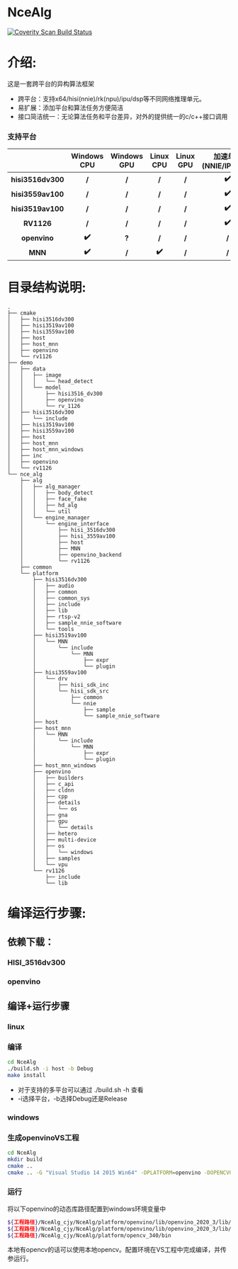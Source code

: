 # NceAlg

<a href="https://scan.coverity.com/projects/nceboy-ncealg">
  <img alt="Coverity Scan Build Status"
       src="https://scan.coverity.com/projects/nceboy-ncealg/badge.svg"/>
</a>

# 介绍:
这是一套跨平台的异构算法框架
- 跨平台：支持x64/hisi(nnie)/rk(npu)/ipu/dsp等不同网络推理单元。
- 易扩展：添加平台和算法任务方便简洁
- 接口简洁统一：无论算法任务和平台差异，对外的提供统一的c/c++接口调用
### 支持平台

|                     | Windows CPU | Windows GPU | Linux CPU | Linux GPU | 加速单元(NNIE/IPUDSP) |
| :-----------------: | :---------: | :---------: | :-------: | :-------: | :-------------------: |
| **hisi3516dv300** |    **/**    |    **/**    |   **/**   |   **/**   |         **✔️**         |
| **hisi3559av100**  |    **/**    |    **/**    |   **/**   |   **/**   |         **✔️**         |
| **hisi3519av100**  |    **/**    |    **/**    |   **/**   |   **/**   |         **✔️**         |
|     **RV1126**      |    **/**    |    **/**    |   **/**   |   **/**   |         **✔️**         |
|    **openvino**     |    **✔️**    |    **?**    |   **/**   |   **/**   |         **/**         |
|       **MNN**       |    **✔️**    |    **/**    |   **✔️**   |   **/**   |         **/**         |

# 目录结构说明:
```
.
├── cmake
│   ├── hisi3516dv300
│   ├── hisi3519av100
│   ├── hisi3559av100
│   ├── host
│   ├── host_mnn
│   ├── openvino
│   └── rv1126
├── demo
│   ├── data
│   │   ├── image
│   │   │   └── head_detect
│   │   └── model
│   │       ├── hisi3516_dv300
│   │       ├── openvino
│   │       └── rv_1126
│   ├── hisi3516dv300
│   │   └── include
│   ├── hisi3519av100
│   ├── hisi3559av100
│   ├── host
│   ├── host_mnn
│   ├── host_mnn_windows
│   ├── inc
│   ├── openvino
│   └── rv1126
└── nce_alg
    ├── alg
    │   ├── alg_manager
    │   │   ├── body_detect
    │   │   ├── face_fake
    │   │   ├── hd_alg
    │   │   └── util
    │   └── engine_manager
    │       └── engine_interface
    │           ├── hisi_3516dv300
    │           ├── hisi_3559av100
    │           ├── host
    │           ├── MNN
    │           ├── openvino_backend
    │           └── rv1126
    ├── common
    └── platform
        ├── hisi3516dv300
        │   ├── audio
        │   ├── common
        │   ├── common_sys
        │   ├── include
        │   ├── lib
        │   ├── rtsp-v2
        │   ├── sample_nnie_software
        │   └── tools
        ├── hisi3519av100
        │   └── MNN
        │       └── include
        │           └── MNN
        │               ├── expr
        │               └── plugin
        ├── hisi3559av100
        │   └── drv
        │       ├── hisi_sdk_inc
        │       └── hisi_sdk_src
        │           ├── common
        │           └── nnie
        │               ├── sample
        │               └── sample_nnie_software
        ├── host
        ├── host_mnn
        │   └── MNN
        │       └── include
        │           └── MNN
        │               ├── expr
        │               └── plugin
        ├── host_mnn_windows
        ├── openvino
        │   ├── builders
        │   ├── c_api
        │   ├── cldnn
        │   ├── cpp
        │   ├── details
        │   │   └── os
        │   ├── gna
        │   ├── gpu
        │   │   └── details
        │   ├── hetero
        │   ├── multi-device
        │   ├── os
        │   │   └── windows
        │   ├── samples
        │   └── vpu
        └── rv1126
            ├── include
            └── lib
```
# 编译运行步骤:

## 依赖下载：

### HISI_3516dv300

### openvino


## 编译+运行步骤
### linux
### 编译

```bash
cd NceAlg
./build.sh -i host -b Debug
make install
```
- 对于支持的多平台可以通过 ./build.sh -h 查看
- -i选择平台，-b选择Debug还是Release
### windows

### 生成openvinoVS工程

```bash
cd NceAlg
mkdir build
cmake ..
cmake .. -G "Visual Studio 14 2015 Win64" -DPLATFORM=openvino -DOPENCVOPTION=ON -DEXE_TEST=ON -DCMAKE_BUILD_TYPE=Debug#或者release
```

### 运行

将以下openvino的动态库路径配置到windows环境变量中

```bash
${工程路径}/NceAlg_cjy/NceAlg/platform/openvino/lib/openvino_2020_3/lib/x64/Debug
${工程路径}/NceAlg_cjy/NceAlg/platform/openvino/lib/openvino_2020_3/lib/x64/Release
${工程路径}/NceAlg_cjy/NceAlg/platform/opencv_340/bin
```

本地有opencv的话可以使用本地opencv。配置环境在VS工程中完成编译，并传参运行。






